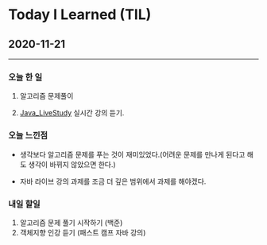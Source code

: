 Today I Learned (TIL)
===

## 2020-11-21

---

### 오늘 한 일

1. 알고리즘 문제풀이

2. [Java_LiveStudy](https://github.com/whiteship/live-study/issues/2) 실시간 강의 듣기.


### 오늘 느낀점

* 생각보다 알고리즘 문제를 푸는 것이 재미있었다.(어려운 문제를 만나게 된다고 해도 생각이 바뀌지 않았으면 한다.)

* 자바 라이브 강의 과제를 조금 더 깊은 범위에서 과제를 해야겠다.

### 내일 할일 

1. 알고리즘 문제 풀기 시작하기 (백준)
2. 객체지향 인강 듣기 (패스트 캠프 자바 강의)
